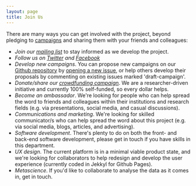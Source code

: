 ```yaml
---
layout: page
title: Join Us
---
```


There are many ways you can get involved with the project, beyond pledging to [campaigns](/campaigns) and sharing them with your friends and colleagues:

* *Join our [mailing list](http://eepurl.com/dFVBVz)* to stay informed as we develop the project.
* *Follow us on [Twitter](https://twitter.com/projectfok) and [Facebook](https://www.facebook.com/projectFOK/)* 
* *Develop new campaigns*. You can propose new campaigns on our [Github repository](https://github.com/FreeOurKnowledge/website/issues?q=is%3Aopen+is%3Aissue+label%3Adraft-campaign) by [opening a new issue](https://github.com/FreeOurKnowledge/community/issues/new/choose), or help others develop their proposals by commenting on existing issues marked 'draft-campaign'.
* *Donate/share our [crowdfunding campaign](https://www.gofundme.com/f/rpjkz-test)*. We are a researcher-driven initiative and currently 100% self-funded, so every dollar helps.
* *Become an ambassador*. We're looking for people who can help spread the word to friends and colleagues within their institutions and research fields (e.g. via presentations, social media, and casual discussions). 
* *Communications and marketing*. We're looking for skilled communicator/s who can help spread the word about this project (e.g. via social media, blogs, articles, and advertising).
* *Software development*. There's plenty to do on both the front- and back-end software development, please get in touch if you have skills in this department.
* *UX design*. The current platform is in a minimal viable product state, and we're looking for collaborators to help redesign and develop the user experience (currently coded in Jekkyl for Github Pages). 
* *Metascience*. If you'd like to collaborate to analyse the data as it comes in, get in touch.
